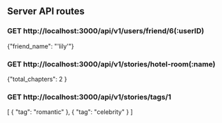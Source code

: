## Server API routes

### GET http://localhost:3000/api/v1/users/friend/6(:userID)
{"friend_name": "'lily'"}

### GET http://localhost:3000/api/v1/stories/hotel-room(:name)
{"total_chapters": 2 }

### GET http://localhost:3000/api/v1/stories/tags/1
[
  {
    "tag": "romantic"
  },
  {
    "tag": "celebrity"
  }
]
